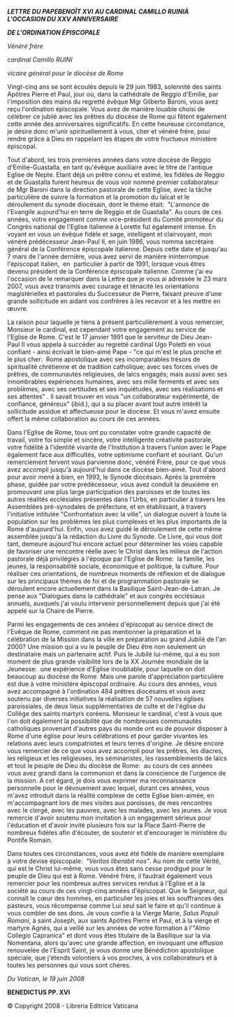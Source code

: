 ***LETTRE DU PAPE******BENOÎT XVI*** ***AU CARDINAL CAMILLO RUINI******À L'OCCASION DU XXV ANNIVERSAIRE***

***DE L'ORDINATION ÉPISCOPALE***

*Vénéré frère*

*cardinal Camillo RUINI*

*vicaire général pour le diocèse de Rome*

Vingt-cinq ans se sont écoulés depuis le 29 juin 1983, solennité des saints Apôtres Pierre et Paul, jour où, dans la cathédrale de Reggio d'Emilie, par l'imposition des mains du regretté évêque Mgr Gilberto Baroni, vous avez reçu l'ordination épiscopale. Vous avez de manière louable choisi de célébrer ce jubilé avec les prêtres du diocèse de Rome qui fêtent également cette année des anniversaires significatifs. En cette heureuse circonstance, je désire donc m'unir spirituellement à vous, cher et vénéré frère, pour rendre grâce à Dieu en rappelant les étapes de votre fructueux ministère épiscopal.

Tout d'abord, les trois premières années dans votre diocèse de Reggio d'Emilie-Guastalla, en tant qu'évêque auxiliaire avec le titre de l'antique Eglise de Nepte. Etant déjà un prêtre connu et estimé, les fidèles de Reggio et de Guastalla furent heureux de vous voir nommé premier collaborateur de Mgr Baroni dans la direction pastorale de cette Eglise, avec la tâche particulière de suivre la formation et la promotion du laïcat et le déroulement du synode diocésain, dont le thème était:  "L'annonce de l'Evangile aujourd'hui en terre de Reggio et de Guastalla". Au cours de ces années, votre engagement comme vice-président du Comité promoteur du Congrès national de l'Eglise italienne à Lorette fut également intense. En voyant en vous un évêque fidèle et sage, intelligent et clairvoyant, mon vénéré prédécesseur Jean-Paul II, en juin 1986, vous nomma secrétaire général de la Conférence épiscopale italienne. Depuis cette date et jusqu'au 7 mars de l'année dernière, vous avez servi de manière ininterrompue l'épiscopat italien,  en  particulier à partir de 1991, lorsque vous êtres devenu président de la Conférence épiscopale italienne. Comme j'ai eu l'occasion de le remarquer dans la Lettre que je vous ai adressée le 23 mars 2007, vous avez transmis avec courage et ténacité les orientations magistérielles et pastorales du Successeur de Pierre, faisant preuve d'une grande sollicitude en aidant vos confrères à les recevoir et à les mettre en œuvre.

La raison pour laquelle je tiens à présent particulièrement à vous remercier, Monsieur le cardinal, est cependant votre engagement au service de l'Eglise de Rome. C'est le 17 janvier 1991 que le serviteur de Dieu Jean-Paul II vous appela à succéder au regretté cardinal Ugo Poletti en vous confiant - ainsi écrivait le bien-aimé Pape - "ce qui m'est le plus proche et le plus cher:  Rome apostolique avec ses incomparables trésors de spiritualité chrétienne et de tradition catholique; avec ses forces vives de prêtres, de communautés religieuses, de laïcs engagés; mais aussi avec ses innombrables expériences humaines, avec ses mille ferments et avec ses problèmes, avec ses certitudes et ses inquiétudes, avec ses réalisations et ses attentes" *.* Il savait trouver en vous "un collaborateur expérimenté, de confiance, généreux" (ibid.), qui a su placer avant tout autre intérêt la sollicitude assidue et affectueuse pour le diocèse. Et vous m'avez ensuite offert la même collaboration au cours de ces années.

Dans l'Eglise de Rome, tous ont pu constater votre grande capacité de travail, votre foi simple et sincère, votre intelligente créativité pastorale, votre fidélité à l'identité vivante de l'Institution à travers l'union avec le Pape également face aux difficultés, votre optimisme confiant et souriant. Qu'un remerciement fervent vous parvienne donc, vénéré Frère, pour ce que vous avez accompli jusqu'à aujourd'hui dans ce diocèse bien-aimé. Tout d'abord pour avoir mené à bien, en 1993, le Synode diocésain. Après la première phase, guidée par votre prédécesseur, vous avez conduit la deuxième en promouvant une plus large participation des paroisses et de toutes les autres réalités ecclésiales présentes dans l'Urbs, en particulier à travers les Assemblées pré-synodales de préfecture, et en établissant, à travers l'initiative intitulée "Confrontation avec la ville", un dialogue ouvert à toute la population sur les problèmes les plus complexes et les plus importants de la Rome d'aujourd'hui. Enfin, vous avez guidé le déroulement de cette même assemblée jusqu'à la rédaction du Livre du Synode. Ce Livre, qui vous doit tant, demeure aujourd'hui encore actuel pour déterminer les voies capable de favoriser une rencontre réelle avec le Christ dans les milieux de l'action pastorale déjà privilégiés à l'époque par l'Eglise de Rome:  la famille, les jeunes, la responsabilité sociale, économique et politique, la culture. Pour réaliser ces orientations, de nombreux moments de réflexion et de dialogue sur les principaux thèmes de foi et de programmation pastorale se déroulent encore actuellement dans la Basilique Saint-Jean-de-Latran. Je pense aux "Dialogues dans la cathédrale" et aux congrès ecclésiaux annuels, auxquels j'ai voulu intervenir personnellement depuis que j'ai été appelé sur la Chaire de Pierre.

Parmi les engagements de ces années d'épiscopat au service direct de l'Evêque de Rome, comment ne pas mentionner la préparation et la célébration de la Mission dans la ville en préparation au grand Jubilé de l'an 2000? Une mission qui a vu le peuple de Dieu être non seulement un destinataire mais un partenaire actif. Puis le Jubilé lui-même, qui a eu son moment de plus grande visibilité lors de la XX Journée mondiale de la Jeunesse:  une expérience d'Eglise inoubliable, pour laquelle on doit beaucoup au diocèse de Rome. Mais une parole d'appréciation particulière est due à votre ministère épiscopal ordinaire. Au cours des années, vous avez accompagné à l'ordination 484 prêtres diocésains et vous avez soutenu par diverses initiatives la réalisation de 57 nouvelles églises paroissiales, de deux lieux supplémentaires de culte et de l'église du Collège des saints martyrs coréens. Monsieur le cardinal, c'est à vous que l'on doit également la possibilité que de nombreuses communautés catholiques provenant d'autres pays du monde ont eu de pouvoir disposer à Rome d'une église pour leurs célébrations et pour garder vivantes les relations avec leurs compatriotes et leurs terres d'origine. Je désire encore vous remercier de ce que vous avez accompli pour les prêtres, les diacres, les religieux et les religieuses, les séminaristes, les rassemblements de laïcs et tout le peuple de Dieu du diocèse de Rome:  au cours de ces années vous avez grandi dans la communion et dans la conscience de l'urgence de la mission. A cet égard, je dois vous exprimer ma reconnaissance personnelle pour le dévouement avec lequel, durant ces années, vous m'avez introduit dans la réalité complexe de cette Eglise bien-aimée, en m'accompagnant lors de mes visites aux paroisses, de mes rencontres avec le clergé, avec les pauvres, avec les malades, avec les jeunes. Je vous remercie d'avoir soutenu mon invitation à un engagement sérieux pour l'éducation et d'avoir invité plusieurs fois sur la Place Saint-Pierre de nombreux fidèles afin d'écouter, de soutenir et d'encourager le ministère du Pontife Romain.

Dans toutes ces circonstances, vous avez été fidèle de manière exemplaire à votre devise épiscopale:  *"Veritas liberabit nos"*. Au nom de cette Vérité, qui est le Christ lui-même, vous vous êtes sans cesse prodigué pour le peuple de Dieu qui est à Rome. Vénéré frère, il faudrait également vous remercier pour les nombreux autres services rendus à l'Eglise et à la société au cours de ces vingt-cinq années d'épiscopat. Que le Seigneur, qui connaît le cœur des hommes, en particulier les joies et les souffrances des pasteurs, vous récompense comme Lui seul sait le faire et qu'il continue à vous combler de ses dons. Je vous confie à la Vierge Marie, *Salus Populi Romani*, à saint Joseph, aux saints Apôtres Pierre et Paul, et à la vierge et martyre Agnès, qui a veillé sur les années de votre formation à l'"Almo Collegio Capranica" et dont vous êtes titulaire de la Basilique sur la via Nomentana, alors qu'avec une grande affection, en invoquant une effusion renouvelée de l'Esprit Saint, je vous donne une Bénédiction apostolique spéciale, que j'étends volontiers à vos proches, à vos collaborateurs et à toutes les personnes qui vous sont chères.

*Du Vatican, le 19 juin 2008*

**BENEDICTUS PP. XVI**

© Copyright 2008 - Libreria Editrice Vaticana